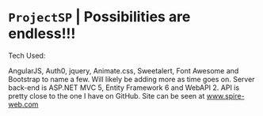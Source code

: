# `ProjectSP` | Possibilities are endless!!!

Tech Used:

AngularJS, Auth0, jquery, Animate.css, Sweetalert, Font Awesome and Bootstrap to name a few. Will likely
 be adding more as time goes on. Server back-end is ASP.NET MVC 5, Entity Framework 6 and WebAPI 2. API is pretty close to the 
 one I have on GitHub.  Site can be seen at www.spire-web.com

